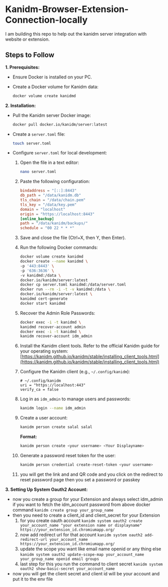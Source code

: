 # Kanidm-Browser-Extension-Connection-locally
I am building this repo to help out the kanidm server integration with website or extension.

## Steps to Follow

**1. Prerequisites:**

*   Ensure Docker is installed on your PC.
*   Create a Docker volume for Kanidm data:

    ```bash
    docker volume create kanidmd
    ```

**2. Installation:**

*   Pull the Kanidm server Docker image:

    ```bash
    docker pull docker.io/kanidm/server:latest
    ```
*   Create a `server.toml` file:

    ```bash
    touch server.toml
    ```
*   Configure `server.toml` for local development:

    1.  Open the file in a text editor:

        ```bash
        nano server.toml
        ```
    2.  Paste the following configuration:

        ```toml
        bindaddress = "[::]:8443"
        db_path = "/data/kanidm.db"
        tls_chain = "/data/chain.pem"
        tls_key = "/data/key.pem"
        domain = "localhost"
        origin = "https://localhost:8443"
        [online_backup]
        path = "/data/kanidm/backups/"
        schedule = "00 22 * * *"
        ```
    3.  Save and close the file (Ctrl+X, then Y, then Enter).
    4.  Run the following Docker commands:

        ```bash
        docker volume create kanidmd
        docker create --name kanidmd \
        -p '443:8443' \
        -p '636:3636' \
        -v kanidmd:/data \
        docker.io/kanidm/server:latest
        docker cp server.toml kanidmd:/data/server.toml
        docker run --rm -i -t -v kanidmd:/data \
        docker.io/kanidm/server:latest \
        kanidmd cert-generate
        docker start kanidmd
        ```
    5. Recover the Admin Role Passwords:

        ```bash
        docker exec -i -t kanidmd \
        kanidmd recover-account admin
        docker exec -i -t kanidmd \
        kanidm recover-account idm_admin
        ```
    6. Install the Kanidm client tools. Refer to the official Kanidm guide for your operating system: [https://kanidm.github.io/kanidm/stable/installing_client_tools.html](https://kanidm.github.io/kanidm/stable/installing_client_tools.html)

    7. Configure the Kanidm client (e.g., `~/.config/kanidm`):

        ```
        # ~/.config/kanidm
        uri = "https://localhost:443"
        verify_ca = false
        ```

    8. Log in as `idm_admin` to manage users and passwords:

        ```bash
        kanidm login --name idm_admin
        ```

    9. Create a user account:

        ```bash
        kanidm person create salal salal
        ```

        **Format:**

        ```bash
        kanidm person create <your username> <Your Displayname>
        ```

    10. Generate a password reset token for the user:

        ```bash
        kanidm person credential create-reset-token <your username>
        ```
    11. you will get the link and and QR code and you click on the redirect to reset password page then you set a password or passkey


**3. Setting Up System Oauth2 Account:**

   * now you create a group for your Extension and always select idm_admin if you want to fetch the idm_account password from above docker command
      ```kanidm create group your_group_name```
   * then you  need to create a client_id and client_secret for your Extension
      1. for you create oauth account 
         ```kanidm system oauth2 create your_account_name "your extension name or displayname" https://your_extension_id.chromiumapp.org/```
      2. now add redirect url for that account
         ```kanidm system oauth2 add-redirect-url your_account_name https://your_extension_id.chromiumapp.org/```
      3. update the scope you want like email name openid or any thing else
         ```kanidm system oauth2 update-scope-map your_account_name your_group_name openid email groups```
      4. last step for this you run the command to client secret
         ```kanidm system oauth2 show-basic-secret your_account_name```
   * now you will get the client secret and client id will be your account and put it to the env file 
